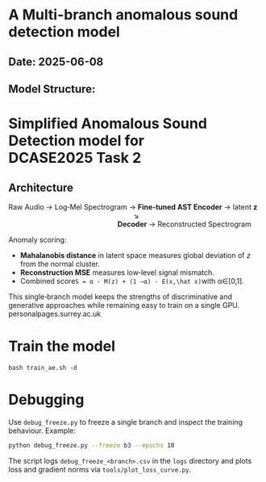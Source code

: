 # A Multi-branch anomalous sound detection model

## Date: 2025-06-08
## Model Structure:
Simplified Anomalous Sound Detection model for DCASE2025 Task 2
================================================================

Architecture
------------
Raw Audio → Log‑Mel Spectrogram → **Fine‑tuned AST Encoder** → latent **z**  
                                                               ↘            
                                                       **Decoder** → Reconstructed Spectrogram  

Anomaly scoring:
* **Mahalanobis distance** in latent space measures global deviation of *z* from the normal cluster.
* **Reconstruction MSE** measures low‑level signal mismatch.
* Combined score`S = α · M(z) + (1 –α) · E(x,\hat x)`with α∈[0,1].

This single‑branch model keeps the strengths of discriminative and generative
approaches while remaining easy to train on a single GPU.
personalpages.surrey.ac.uk

# Train the model
```bash train_ae.sh -d```
# Debugging
Use `debug_freeze.py` to freeze a single branch and inspect the training behaviour. Example:

```bash
python debug_freeze.py --freeze b3 --epochs 10
```

The script logs `debug_freeze_<branch>.csv` in the `logs` directory and plots loss and gradient norms via `tools/plot_loss_curve.py`.
